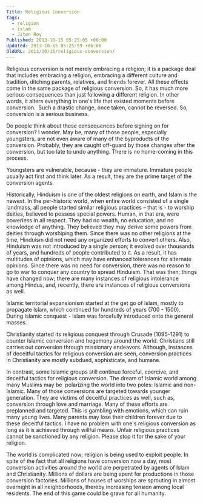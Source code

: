 ```yaml
---
Title: Religious Conversion
Tags:
  - religion
  - islam
  - Jiten Roy
Published: 2013-10-15 05:25:05 +06:00
Updated: 2013-10-15 05:25:59 +06:00
OldURL: 2013/10/15/religious-conversion/
---
```


Religious conversion is not merely embracing a religion; it is a package deal that includes embracing a religion, embracing a different culture and tradition, ditching parents, relatives, and friends forever. All these effects come in the same package of religious conversion. So, it has much more serious consequences than just following a different religion. In other words, it alters everything in one's life that existed moments before conversion.  Such a drastic change, once taken, cannot be reversed. So, conversion is a serious business.

Do people think about these consequences before signing on for conversion? I wonder. May be, many of those people, especially youngsters, are not even aware of many of the byproducts of the conversion. Probably, they are caught off-guard by those changes after the conversion, but too late to undo anything. There is no home-coming in this process.

Youngsters are vulnerable, because - they are immature. Immature people usually act first and think later. As a result, they are the prime target of the conversion agents.

Historically, Hinduism is one of the oldest religions on earth, and Islam is the newest. In the per-historic world, when entire world consisted of a single landmass, all people started similar religious practices – that is - to worship deities, believed to possess special powers. Human, in that era, were powerless in all respect. They had no wealth, no education, and no knowledge of anything. They believed they may derive some powers from deities through worshiping them. Since there was no other religions at the time, Hinduism did not need any organized efforts to convert others. Also, Hinduism was not introduced by a single person; it evolved over thousands of years, and hundreds of people contributed to it. As a result, it has multitudes of opinions, which may have enhanced tolerances for alternate opinions. Since there was no need for conversion, there was no reason to go to war to conquer any country to spread Hinduism. That was then; things have changed now; there are many instances of religious intolerance among Hindus, and, recently, there are instances of religious conversions as well.

Islamic territorial expansionism started at the get go of Islam, mostly to propagate Islam, which continued for hundreds of years (700 - 1500). During Islamic conquest - Islam was forcefully introduced onto the general masses.

Christianity started its religious conquest through Crusade (1095-1291) to counter Islamic conversion and hegemony around the world. Christians still carries out conversion through missionary endeavors. Although, instances of deceitful tactics for religious conversion are seen, conversion practices in Christianity are mostly subdued, sophisticate, and humane.

In contrast, some Islamic groups still continue forceful, coercive, and deceitful tactics for religious conversion. The dream of Islamic world among many Muslims may be  polarizing the world into two poles: Islamic and non-Islamic. Many of those conversions are targeted towards younger generation. They are victims of deceitful practices as well, such as, conversion through love and marriage. Many of these efforts are preplanned and targeted. This is gambling with emotions, which can ruin many young lives. Many parents may lose their children forever due to these deceitful tactics. I have no problem with one's religious conversion as long as it is achieved through willful means. Unfair religious practices cannot be sanctioned by any religion. Please stop it for the sake of your religion.

The world is complicated now; religion is being used to exploit people. In spite of the fact that all religions have conversion now a day, most conversion activities around the world are perpetrated by agents of Islam and Christianity. Millions of dollars are being spent for productions in those conversion factories. Millions of houses of worships are sprouting in almost overnight in all neighborhoods, thereby increasing tension among local residents. The end of this game could be grave for all humanity.